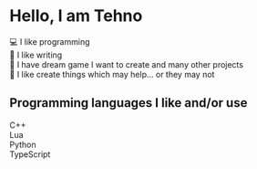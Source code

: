 <div id="header" align="left">
  <h1>Hello, I am Tehno</h1>
	<div>💻 I like programming</div>
	<div>📝 I like writing</div>
	<div>🌠 I have dream game I want to create and many other projects</div>
	<div>💫 I like create things which may help... or they may not</div>
</div>

<div id="header" align="left">
  <h2>Programming languages I like and/or use</h2>
	<div>C++</div>
	<div>Lua</div>
	<div>Python</div>
	<div>TypeScript</div>
</div>
